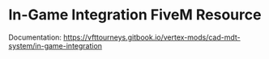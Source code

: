 # In-Game Integration FiveM Resource
Documentation: https://vfttourneys.gitbook.io/vertex-mods/cad-mdt-system/in-game-integration
